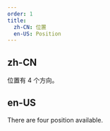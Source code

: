 ```yaml
---
order: 1
title:
  zh-CN: 位置
  en-US: Position
---
```


## zh-CN

位置有 4 个方向。

## en-US

There are four position available.


